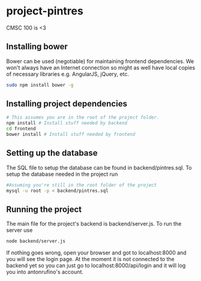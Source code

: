 # project-pintres
CMSC 100 is &lt;3

## Installing bower
Bower can be used (negotiable) for maintaining frontend dependencies. We won't always have an Internet connection so might as well have local copies of necessary libraries e.g. AngularJS, jQuery, etc.

```bash
sudo npm install bower -g
```

## Installing project dependencies
```bash
# This assumes you are in the root of the project folder.
npm install # Install stuff needed by backend
cd frontend
bower install # Install stuff needed by frontend
```

## Setting up the database
The SQL file to setup the database can be found in backend/pintres.sql. To setup the database
needed in the project run

```bash
#Assuming you're still in the root folder of the project
mysql -u root -p < backend/pintres.sql
```

## Running the project
The main file for the project's backend is backend/server.js. To run the server use

```bash
node backend/server.js
```

If nothing goes wrong, open your browser and got to localhost:8000 and you will see the login page. At the moment it is not connected to the backend yet so you can just go to localhost:8000/api/login and it will log you into antonrufino's account. 
